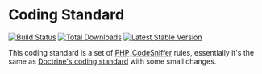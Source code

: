 # Coding Standard

[![Build Status](https://img.shields.io/travis/com/lcobucci/coding-standard/master.svg?style=flat-square)](http://travis-ci.com/lcobucci/coding-standard)
[![Total Downloads](https://img.shields.io/packagist/dt/lcobucci/coding-standard.svg?style=flat-square)](https://packagist.org/packages/lcobucci/coding-standard)
[![Latest Stable Version](https://img.shields.io/packagist/v/lcobucci/coding-standard.svg?style=flat-square)](https://packagist.org/packages/lcobucci/coding-standard)

This coding standard is a set of [PHP_CodeSniffer](https://github.com/squizlabs/PHP_CodeSniffer) rules, essentially it's
the same as [Doctrine's coding standard](https://github.com/doctrine/coding-standard) with some small changes.
